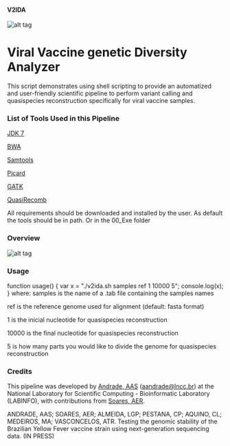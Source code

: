 #### V2IDA
![alt tag](https://user-images.githubusercontent.com/57667417/84267912-3fad6f00-aafd-11ea-88de-d945095aeb4d.jpg)

# Viral Vaccine genetic Diversity Analyzer

This script demonstrates using shell scripting to provide an automatized and user-friendly scientific pipeline to perform variant calling and quasispecies reconstruction specifically for viral vaccine samples. 

### List of Tools Used in this Pipeline

[JDK 7](http://jdk7.java.net/)

[BWA](https://github.com/lh3/bwa)

[Samtools](https://github.com/samtools/samtools)

[Picard](https://github.com/broadinstitute/picard)

[GATK](https://github.com/broadinstitute/gatk)

[QuasiRecomb](https://github.com/cbg-ethz/QuasiRecomb)


All requirements should be downloaded and installed by the user. 
As default the tools should be in path.
Or in the 00_Exe folder

### Overview

![alt tag](https://user-images.githubusercontent.com/57667417/84267928-45a35000-aafd-11ea-9f06-06f3d51181b3.jpg)

### Usage

function usage() {
 var x = "./v2ida.sh samples ref 1 10000 5";
 console.log(x);
}
where:
samples is the name of a .tab file containing the samples names

ref is the reference genome used for alignment (default: fasta format)

1 is the inicial nucleotide for quasispecies reconstruction

10000 is the final nucleotide for quasispecies reconstruction

5 is how many parts you would like to divide the genome for quasispecies reconstruction


### Credits

This pipeline was developed by [Andrade, AAS](https://github.com/aandradebio) (aandrade@lncc.br) at the National Laboratory for Scientific Computing - Bioinformatic Laboratory (LABINFO), with contributions from [Soares, AER](https://github.com/aersoares81).

ANDRADE, AAS; SOARES, AER; ALMEIDA, LGP; PESTANA, CP; AQUINO, CL; MEDEIROS, MA; VASCONCELOS, ATR. Testing the genomic stability of the Brazilian Yellow Fever vaccine strain using next-generation sequencing data. (IN PRESS)


 


